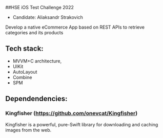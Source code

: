 ##HSE iOS Test Challenge 2022
- Candidate: Aliaksandr Strakovich

Develop a native eCommerce App based on REST APIs to retrieve categories and its products

## Tech stack:
- MVVM+C architecture, 
- UIKit
- AutoLayout
- Combine
- SPM

## Dependendencies:
### Kingfisher (https://github.com/onevcat/Kingfisher)
Kingfisher is a powerful, pure-Swift library for downloading and caching images from the web.
